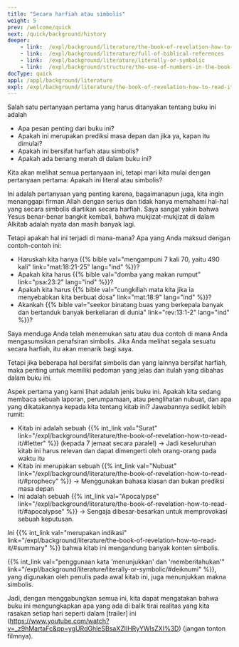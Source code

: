 ```yaml
---
title: "Secara harfiah atau simbolis"
weight: 5
prev: /welcome/quick
next: /quick/background/history
deeper:
    - link:  /expl/background/literature/the-book-of-revelation-how-to-read-it
    - link:  /expl/background/literature/full-of-biblical-references
    - link:  /expl/background/literature/literally-or-symbolic
    - link:  /expl/background/structure/the-use-of-numbers-in-the-book-of-revelation
docType: quick
appl: /appl/background/literature
expl: /expl/background/literature/the-book-of-revelation-how-to-read-it
---
```


Salah satu pertanyaan pertama yang harus ditanyakan tentang buku ini adalah 
- Apa pesan penting dari buku ini? 
- Apakah ini merupakan prediksi masa depan dan jika ya, kapan itu dimulai? 
- Apakah ini bersifat harfiah atau simbolis? 
- Apakah ada benang merah di dalam buku ini?

Kita akan melihat semua pertanyaan ini, tetapi mari kita mulai dengan pertanyaan pertama: Apakah ini literal atau simbolis?

Ini adalah pertanyaan yang penting karena, bagaimanapun juga, kita ingin menanggapi firman Allah dengan serius dan tidak hanya memahami hal-hal yang secara simbolis diartikan secara harfiah. Saya sangat yakin bahwa Yesus benar-benar bangkit kembali, bahwa mukjizat-mukjizat di dalam Alkitab adalah nyata dan masih banyak lagi.

Tetapi apakah hal ini terjadi di mana-mana? Apa yang Anda maksud dengan contoh-contoh ini: 
- Haruskah kita hanya {{% bible val="mengampuni 7 kali 70, yaitu 490 kali" link="mat:18:21-25" lang="ind" %}}? 
- Apakah kita harus {{% bible val="domba yang makan rumput" link="psa:23:2" lang="ind" %}}? 
- Apakah kita harus {{% bible val="cungkillah mata kita jika ia menyebabkan kita berbuat dosa" link="mat:18:9" lang="ind" %}}? 
- Akankah {{% bible val="seekor binatang buas yang berkepala banyak dan bertanduk banyak berkeliaran di dunia" link="rev:13:1-2" lang="ind" %}}?

Saya menduga Anda telah menemukan satu atau dua contoh di mana Anda mengasumsikan penafsiran simbolis. Jika Anda melihat segala sesuatu secara harfiah, itu akan menarik bagi saya.

Tetapi jika beberapa hal bersifat simbolis dan yang lainnya bersifat harfiah, maka penting untuk memiliki pedoman yang jelas dan itulah yang dibahas dalam buku ini.

Aspek pertama yang kami lihat adalah jenis buku ini. Apakah kita sedang membaca sebuah laporan, perumpamaan, atau penglihatan nubuat, dan apa yang dikatakannya kepada kita tentang kitab ini? Jawabannya sedikit lebih rumit: 
- Kitab ini adalah sebuah {{% int_link val="Surat" link="/expl/background/literature/the-book-of-revelation-how-to-read-it/#letter" %}} (kepada 7 jemaat secara paralel) -> Jadi keseluruhan kitab ini harus relevan dan dapat dimengerti oleh orang-orang pada waktu itu 
- Kitab ini merupakan sebuah {{% int_link val="Nubuat" link="/expl/background/literature/the-book-of-revelation-how-to-read-it/#prophecy" %}} -> Menggunakan bahasa kiasan dan bukan prediksi masa depan 
- Ini adalah sebuah {{% int_link val="Apocalypse" link="/expl/background/literature/the-book-of-revelation-how-to-read-it/#apocalypse" %}} -> Sengaja dibesar-besarkan untuk memprovokasi sebuah keputusan.

Ini {{% int_link val="merupakan indikasi" link="/expl/background/literature/the-book-of-revelation-how-to-read-it/#summary" %}} bahwa kitab ini mengandung banyak konten simbolis.

{{% int_link val="penggunaan kata 'menunjukkan' dan 'memberitahukan'" link="/expl/background/literature/literally-or-symbolic/#deiknumi" %}}, yang digunakan oleh penulis pada awal kitab ini, juga menunjukkan makna simbolis.

Jadi, dengan menggabungkan semua ini, kita dapat mengatakan bahwa buku ini mengungkapkan apa yang ada di balik tirai realitas yang kita rasakan setiap hari seperti dalam [trailer] ini (https://www.youtube.com/watch?v=_z9hMartaFc&pp=ygURdGhleSBsaXZlIHRyYWlsZXI%3D) (jangan tonton filmnya).